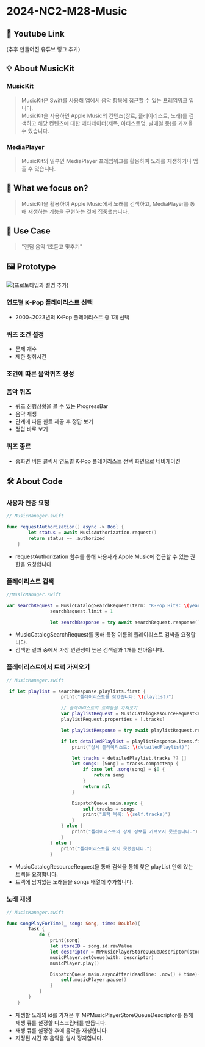 # 2024-NC2-M28-Music

## 🎥 Youtube Link

(추후 만들어진 유튜브 링크 추가)

## 💡 About MusicKit

### MusicKit

> MusicKit은 Swift를 사용해 앱에서 음악 항목에 접근할 수 있는 프레임워크 입니다.<br /> MusicKit을 사용하면 Apple Music의 컨텐츠(장르, 플레이리스트, 노래)를 검색하고 해당 컨텐츠에 대한 메타데이터(제목, 아티스트명, 발매일 등)를 가져올 수 있습니다.<br />

### MediaPlayer

> MusicKit의 일부인 MediaPlayer 프레임워크를 활용하여 노래를 재생하거나 멈출 수 있습니다.<br />

## 🎯 What we focus on?

> MusicKit을 활용하여 Apple Music에서 노래를 검색하고, MediaPlayer를 통해 재생하는 기능을 구현하는 것에 집중했습니다.<br />

## 💼 Use Case

> "랜덤 음악 1초듣고 맞추기"<br />

## 🖼️ Prototype

![(프로토타입과 설명 추가)](https://github.com/DeveloperAcademy-POSTECH/2024-NC2-M28-Music/assets/52277540/ec32e1b5-cc27-4441-b414-ad4a87e05074)

### 연도별 K-Pop 플레이리스트 선택

- 2000~2023년의 K-Pop 플레이리스트 중 1개 선택

### 퀴즈 조건 설정

- 문제 개수
- 제한 청취시간

### 조건에 따른 음악퀴즈 생성

### 음악 퀴즈

- 퀴즈 진행상황을 볼 수 있는 ProgressBar
- 음악 재생
- 단계에 따른 힌트 제공 후 정답 보기
- 정답 바로 보기

### 퀴즈 종료

- 홈화면 버튼 클릭시 연도별 K-Pop 플레이리스트 선택 화면으로 네비게이션

## 🛠️ About Code

### 사용자 인증 요청

```swift
// MusicManager.swift

func requestAuthorization() async -> Bool {
        let status = await MusicAuthorization.request()
        return status == .authorized
    }
```

- requestAuthorization 함수를 통해 사용자가 Apple Music에 접근할 수 있는 권한을 요청합니다.

### 플레이리스트 검색

```swift
//MusicManager.swift

var searchRequest = MusicCatalogSearchRequest(term: "K-Pop Hits: \(year)", types: [Playlist.self])
                searchRequest.limit = 1

                let searchResponse = try await searchRequest.response()
```

- MusicCatalogSearchRequest를 통해 특정 이름의 플레이리스트 검색을 요청합니다.<br />
- 검색한 결과 중에서 가장 연관성이 높은 검색결과 1개를 받아옵니다.<br />

### 플레이리스트에서 트랙 가져오기

```swift
// MusicManager.swift

 if let playlist = searchResponse.playlists.first {
                    print("플레이리스트를 찾았습니다: \(playlist)")

                    // 플레이리스트의 트랙들을 가져오기
                    var playlistRequest = MusicCatalogResourceRequest<Playlist>(matching: \.id, equalTo: playlist.id)
                    playlistRequest.properties = [.tracks]

                    let playlistResponse = try await playlistRequest.response()

                    if let detailedPlaylist = playlistResponse.items.first {
                        print("상세 플레이리스트: \(detailedPlaylist)")

                        let tracks = detailedPlaylist.tracks ?? []
                        let songs: [Song] = tracks.compactMap {
                            if case let .song(song) = $0 {
                                return song
                            }
                            return nil
                        }

                        DispatchQueue.main.async {
                            self.tracks = songs
                            print("트랙 목록: \(self.tracks)")
                        }
                    } else {
                        print("플레이리스트의 상세 정보를 가져오지 못했습니다.")
                    }
                } else {
                    print("플레이리스트를 찾지 못했습니다.")
                }
```

- MusicCatalogResourceRequest을 통해 검색을 통해 찾은 playList 안에 있는 트랙을 요청합니다.<br />
- 트랙에 담겨있는 노래들을 songs 배열에 추가합니다.<br />

### 노래 재생

```swift
// MusicManager.swift

func songPlayForTime(_ song: Song, time: Double){
        Task {
            do {
                print(song)
                let storeID = song.id.rawValue
                let descriptor = MPMusicPlayerStoreQueueDescriptor(storeIDs: [storeID])
                musicPlayer.setQueue(with: descriptor)
                musicPlayer.play()

                DispatchQueue.main.asyncAfter(deadline: .now() + time){
                    self.musicPlayer.pause()
                }
            }
        }
    }
```

- 재생할 노래의 id를 가져온 후 MPMusicPlayerStoreQueueDescriptor를 통해 재생 큐를 설정할 디스크립터를 만듭니다.<br />
- 재생 큐를 설정한 후에 음악을 재생합니다.<br />
- 지정된 시간 후 음악을 일시 정지합니다.<br />
